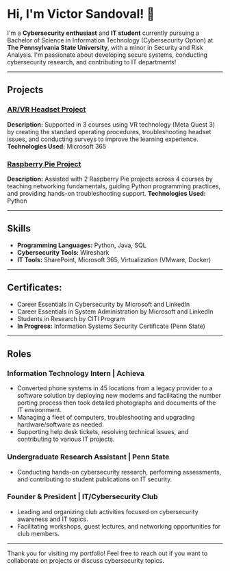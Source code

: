 # Hi, I'm Victor Sandoval! 👋

I'm a **Cybersecurity enthusiast** and **IT student** currently pursuing a Bachelor of Science in Information Technology (Cybersecurity Option) at **The Pennsylvania State University**, with a minor in Security and Risk Analysis. I'm passionate about developing secure systems, conducting cybersecurity research, and contributing to IT departments!

---

## Projects

### [AR/VR Headset Project](#)
**Description:** Supported in 3 courses using VR technology (Meta Quest 3) by creating the standard operating procedures, troubleshooting headset issues, and conducting surveys to improve the learning experience. 
**Technologies Used:** Microsoft 365

### [Raspberry Pie Project](#)
**Description:** Assisted with 2 Raspberry Pie projects across 4 courses by teaching networking fundamentals, guiding Python programming practices, and providing hands-on troubleshooting support. 
**Technologies Used:** Python

---

## Skills

- **Programming Languages:** Python, Java, SQL
- **Cybersecurity Tools:** Wireshark
- **IT Tools:** SharePoint, Microsoft 365, Virtualization (VMware, Docker)

---

## **Certificates:**
- Career Essentials in Cybersecurity by Microsoft and LinkedIn  
- Career Essentials in System Administration by Microsoft and LinkedIn  
- Students in Research by CITI Program  
- **In Progress:** Information Systems Security Certificate (Penn State)  

---

## Roles

### Information Technology Intern | **Achieva** 
- Converted phone systems in 45 locations from a legacy provider to a software solution by deploying new modems and facilitating the number porting process then took detailed photographs and 
  documents of the IT environment.
- Managing a fleet of computers, troubleshooting and upgrading hardware/software as needed.
- Supporting help desk tickets, resolving technical issues, and contributing to various IT projects.

### Undergraduate Research Assistant | **Penn State**   
- Conducting hands-on cybersecurity research, performing assessments, and contributing to student publications on IT security.

### Founder & President | **IT/Cybersecurity Club**  
- Leading and organizing club activities focused on cybersecurity awareness and IT topics.
- Facilitating workshops, guest lectures, and networking opportunities for club members.

---

Thank you for visiting my portfolio! Feel free to reach out if you want to collaborate on projects or discuss cybersecurity topics.
